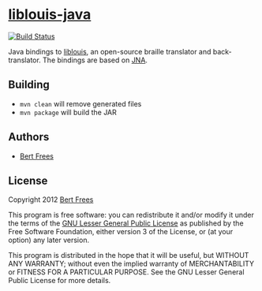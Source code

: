 [liblouis-java][]
=================

[![Build Status](https://travis-ci.org/liblouis/liblouis-java.png?branch=master)](https://travis-ci.org/liblouis/liblouis-java)

Java bindings to [liblouis][], an open-source braille translator and back-translator.
The bindings are based on [JNA][].

Building
--------

 * `mvn clean` will remove generated files
 * `mvn package` will build the JAR

Authors
-------

+ [Bert Frees][bert]

License
-------

Copyright 2012 [Bert Frees][bert]

This program is free software: you can redistribute it and/or modify
it under the terms of the [GNU Lesser General Public License][lgpl]
as published by the Free Software Foundation, either version 3 of
the License, or (at your option) any later version.

This program is distributed in the hope that it will be useful,
but WITHOUT ANY WARRANTY; without even the implied warranty of
MERCHANTABILITY or FITNESS FOR A PARTICULAR PURPOSE.  See the
GNU Lesser General Public License for more details.

[liblouis-java]: http://github.com/bertfrees/liblouis-java
[liblouis]: http://code.google.com/p/liblouis/
[jna]: https://github.com/twall/jna
[bert]: http://github.com/bertfrees
[lgpl]: http://www.gnu.org/licenses/lgpl.html
